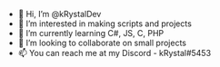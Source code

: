 - 👋 Hi, I’m @kRystalDev
- 👀 I’m interested in making scripts and projects
- 🌱 I’m currently learning C#, JS, C, PHP
- 💞️ I’m looking to collaborate on small projects
- 📫 You can reach me at my Discord - kRystal#5453

<!---
kRystalDevv/kRystalDevv is a ✨ special ✨ repository because its `README.md` (this file) appears on your GitHub profile.
You can click the Preview link to take a look at your changes.
--->
